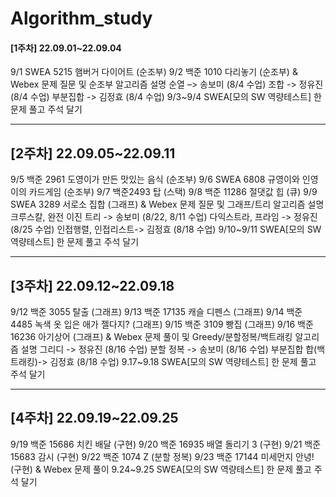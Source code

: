 # Algorithm_study

#### [1주차] 22.09.01~22.09.04
9/1 SWEA 5215 햄버거 다이어트 (순조부)
9/2 백준 1010 다리놓기 (순조부)
 & Webex 문제 질문 및 순조부 알고리즘 설명
순열 –> 송보미 (8/4 수업)
  조합 -> 정유진 (8/4 수업)
부분집합 -> 김정효 (8/4 수업)
9/3~9/4 SWEA[모의 SW 역량테스트] 한 문제 풀고 주석 달기
***
## [2주차] 22.09.05~22.09.11
9/5 백준 2961 도영이가 만든 맛있는 음식 (순조부)
9/6 SWEA 6808 규영이와 인영이의 카드게임 (순조부) 
9/7 백준2493 탑 (스택)
9/8 백준 11286 절댓값 힙 (큐)
9/9 SWEA 3289 서로소 집합 (그래프)
& Webex 문제 질문 및 그래프/트리 알고리즘 설명
크루스칼, 완전 이진 트리 -> 송보미 (8/22, 8/11 수업)
  다익스트라, 프라임 -> 정유진 (8/25 수업)
  인접행렬, 인접리스트-> 김정효 (8/18 수업)
9/10~9/11 SWEA[모의 SW 역량테스트] 한 문제 풀고 주석 달기
***
## [3주차] 22.09.12~22.09.18
9/12 백준 3055 탈출 (그래프)
9/13 백준 17135 캐슬 디펜스 (그래프)
9/14 백준 4485 녹색 옷 입은 애가 젤다지? (그래프)
9/15 백준 3109 빵집 (그래프)
9/16 백준 16236 아기상어 (그래프)
& Webex 문제 풀이 및 Greedy/분할정복/백트래킹 알고리즘 설명
그리디 -> 정유진 (8/16 수업)
분할 정복 -> 송보미 (8/16 수업)
부분집합 합(백트래킹)-> 김정효 (8/18 수업)
9.17~9.18 SWEA[모의 SW 역량테스트] 한 문제 풀고 주석 달기
***
## [4주차] 22.09.19~22.09.25
9/19 백준 15686 치킨 배달 (구현)
9/20 백준 16935 배열 돌리기 3 (구현)
9/21 백준 15683 감시 (구현)
9/22 백준 1074 Z (분할 정복)
9/23 백준 17144 미세먼지 안녕! (구현)
& Webex 문제 풀이
9.24~9.25 SWEA[모의 SW 역량테스트] 한 문제 풀고 주석 달기
